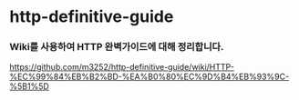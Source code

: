 # http-definitive-guide


### Wiki를 사용하여 HTTP 완벽가이드에 대해 정리합니다.
https://github.com/m3252/http-definitive-guide/wiki/HTTP-%EC%99%84%EB%B2%BD-%EA%B0%80%EC%9D%B4%EB%93%9C-%5B1%5D

